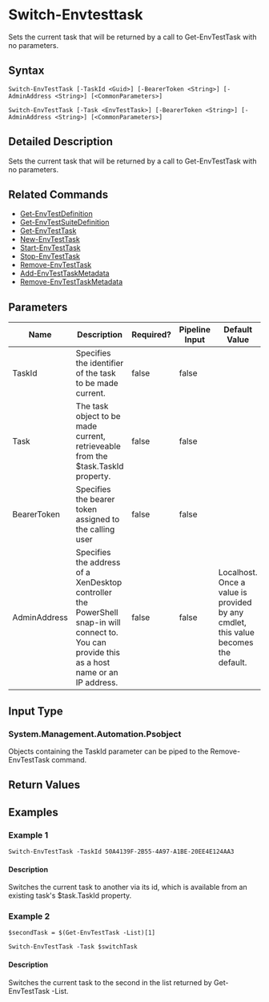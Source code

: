 ﻿
# Switch-Envtesttask
Sets the current task that will be returned by a call to Get-EnvTestTask with no parameters.
## Syntax
```
Switch-EnvTestTask [-TaskId <Guid>] [-BearerToken <String>] [-AdminAddress <String>] [<CommonParameters>]

Switch-EnvTestTask [-Task <EnvTestTask>] [-BearerToken <String>] [-AdminAddress <String>] [<CommonParameters>]
```
## Detailed Description
Sets the current task that will be returned by a call to Get-EnvTestTask with no parameters.


## Related Commands

* [Get-EnvTestDefinition](../Get-EnvTestDefinition/)
* [Get-EnvTestSuiteDefinition](../Get-EnvTestSuiteDefinition/)
* [Get-EnvTestTask](../Get-EnvTestTask/)
* [New-EnvTestTask](../New-EnvTestTask/)
* [Start-EnvTestTask](../Start-EnvTestTask/)
* [Stop-EnvTestTask](../Stop-EnvTestTask/)
* [Remove-EnvTestTask](../Remove-EnvTestTask/)
* [Add-EnvTestTaskMetadata](../Add-EnvTestTaskMetadata/)
* [Remove-EnvTestTaskMetadata](../Remove-EnvTestTaskMetadata/)
## Parameters
| Name   | Description | Required? | Pipeline Input | Default Value |
| --- | --- | --- | --- | --- |
| TaskId | Specifies the identifier of the task to be made current. | false | false |  |
| Task | The task object to be made current, retrieveable from the \$task.TaskId property. | false | false |  |
| BearerToken | Specifies the bearer token assigned to the calling user | false | false |  |
| AdminAddress | Specifies the address of a XenDesktop controller the PowerShell snap-in will connect to. You can provide this as a host name or an IP address. | false | false | Localhost. Once a value is provided by any cmdlet, this value becomes the default. |

## Input Type

### System.Management.Automation.Psobject
Objects containing the TaskId parameter can be piped to the Remove-EnvTestTask command.
## Return Values

### 

## Examples

### Example 1
```
Switch-EnvTestTask -TaskId 50A4139F-2B55-4A97-A1BE-20EE4E124AA3
```
#### Description
Switches the current task to another via its id, which is available from an existing task's \$task.TaskId property.
### Example 2
```
$secondTask = $(Get-EnvTestTask -List)[1]

Switch-EnvTestTask -Task $switchTask
```
#### Description
Switches the current task to the second in the list returned by Get-EnvTestTask -List.
